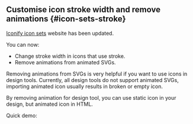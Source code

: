 ## Customise icon stroke width and remove animations {#icon-sets-stroke}

[Iconify icon sets](https://icon-sets.iconify.design/) website has been updated.

You can now:
- Change stroke width in icons that use stroke.
- Remove animations from animated SVGs.

Removing animations from SVGs is very helpful if you want to use icons in design tools.
Currently, all design tools do not support animated SVGs, importing animated icon usually results in broken or empty icon.

By removing animation for design tool, you can use static icon in your design, but animated icon in HTML.

Quick demo:

<lite-youtube videoid="WMTVfBCNKt0"></lite-youtube>

